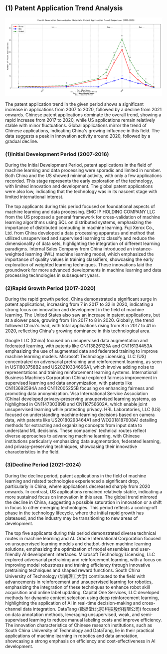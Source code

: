 ## (1) Patent Application Trend Analysis
![Trend Chart](./trend_chart.png "Patent Application Trend Chart")

The patent application trend in the given period shows a significant increase in applications from 2007 to 2020, followed by a decline from 2021 onwards. Chinese patent applications dominate the overall trend, showing a rapid increase from 2017 to 2020, while US applications remain relatively stable with minor fluctuations. Global applications mirror the trend of Chinese applications, indicating China's growing influence in this field. The data suggests a peak in innovation activity around 2020, followed by a gradual decline.
### (1)Initial Development Period (2007-2016)

During the Initial Development Period, patent applications in the field of machine learning and data processing were sporadic and limited in number. Both China and the US showed minimal activity, with only a few applications recorded. This stage represents the early exploration of the technology, with limited innovation and development. The global patent applications were also low, indicating that the technology was in its nascent stage with limited international interest.

The top applicants during this period focused on foundational aspects of machine learning and data processing. EMC IP HOLDING COMPANY LLC from the US proposed a general framework for cross-validation of machine learning algorithms using SQL on distributed systems, emphasizing the importance of distributed computing in machine learning. Fuji Xerox Co., Ltd. from China developed a data processing apparatus and method that utilized unsupervised and supervised learning to classify and reduce the dimensionality of data sets, highlighting the integration of different learning paradigms. Internal Sales Company from China introduced an instance-weighted learning (IWL) machine learning model, which emphasized the importance of quality values in training classifiers, showcasing the early exploration of weighted learning techniques. These innovations laid the groundwork for more advanced developments in machine learning and data processing technologies in subsequent years.

### (2)Rapid Growth Period (2017-2020)

During the rapid growth period, China demonstrated a significant surge in patent applications, increasing from 7 in 2017 to 32 in 2020, indicating a strong focus on innovation and development in the field of machine learning. The United States also saw an increase in patent applications, but at a slower pace, growing from 1 in 2017 to 8 in 2020. Globally, the trend followed China's lead, with total applications rising from 8 in 2017 to 41 in 2020, reflecting China's growing dominance in this technological area.

Google LLC (China) focused on unsupervised data augmentation and federated learning, with patents like CN113826125A and CN116134453A emphasizing the use of augmented data and federated training to improve machine learning models. Microsoft Technology Licensing, LLC (US) concentrated on adversarial pretraining and reinforcement learning, as seen in US11803758B2 and US20210334696A1, which involve adding noise to representations and training reinforcement learning systems. International Business Machines Corporation (China) explored fairness improvement in supervised learning and data anonymization, with patents like CN113692594A and CN112005255B focusing on enhancing fairness and promoting data anonymization. Visa International Service Association (China) developed privacy-preserving unsupervised learning systems, as highlighted in CN114730389B and CN116756602A, which enable joint unsupervised learning while protecting privacy. HRL Laboratories, LLC (US) focused on understanding machine-learning decisions based on camera data, with patents like US20180293464A1 and WO2018187608A1 detailing methods for extracting and organizing concepts from input data to understand ML decisions. These companies' technical routes reflect diverse approaches to advancing machine learning, with Chinese institutions particularly emphasizing data augmentation, federated learning, and privacy-preserving techniques, showcasing their innovative characteristics in the field.

### (3)Decline Period (2021-2024)

During the decline period, patent applications in the field of machine learning and related technologies experienced a significant drop, particularly in China, where applications decreased sharply from 2020 onwards. In contrast, US applications remained relatively stable, indicating a more sustained focus on innovation in this area. The global trend mirrored the decline in China, suggesting a possible saturation in innovation or a shift in focus to other emerging technologies. This period reflects a cooling-off phase in the technology lifecycle, where the initial rapid growth has plateaued, and the industry may be transitioning to new areas of development.

The top five applicants during this period demonstrated diverse technical routes in machine learning and AI. Oracle International Corporation focused on unsupervised learning models and chatbot-driven machine learning solutions, emphasizing the optimization of model ensembles and user-friendly AI development interfaces. Microsoft Technology Licensing, LLC explored adversarial pretraining and reinforcement learning, with a focus on improving model robustness and training efficiency through innovative pretraining techniques and shaped reward functions. South China University of Technology (华南理工大学) contributed to the field with advancements in reinforcement and unsupervised learning for robotics, emphasizing the integration of these techniques to enhance robot skill acquisition and online label updating. Capital One Services, LLC developed methods for dynamic content selection using deep reinforcement learning, highlighting the application of AI in real-time decision-making and cross-channel data integration. DataTang (数据堂(北京)科技股份有限公司) focused on data annotation methods, leveraging unsupervised, weak, and semi-supervised learning to reduce manual labeling costs and improve efficiency. The innovation characteristics of Chinese research institutions, such as South China University of Technology and DataTang, lie in their practical applications of machine learning in robotics and data annotation, showcasing a strong emphasis on efficiency and cost-effectiveness in AI development.

